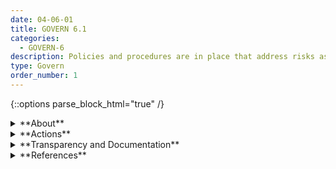 ```yaml
---
date: 04-06-01
title: GOVERN 6.1
categories:
  - GOVERN-6
description: Policies and procedures are in place that address risks associated with third-party entities. 
type: Govern
order_number: 1
---
```

{::options parse_block_html="true" /}


<details>
<summary markdown="span">**About**</summary>
<br>
Organizations usually engage multiple third parties for external expertise, data, software packages (both open source and commercial), and software and hardware platforms across the AI lifecycle.  

The need to rely on external resources or expertise may heighten existing challenges in an already complex undertaking, increasing the difficulty of risk management efforts. 

Organizational approaches to managing third-party risk should be tailored to the resources, risk profile, and use case for each system. Organizations should strive to apply governance approaches to third-party AI system and data as they would for internal resources — including open source software, publicly available data, and commercially available models.

</details>

<details>
<summary markdown="span">**Actions**</summary>
<br>
* Collaboratively establish policies that address third-party AI systems and data.
* Establish policies related to:
    * Transparency into third-party system functions, including knowledge about training data, training and inference algorithms, and assumptions and limitations.
    * Thorough testing of third-party AI systems.
    * Requirements for clear and complete instructions for third-party system usage.

</details>

<details>
<summary markdown="span">**Transparency and Documentation**</summary>
<br>
**Organizations can document the following:**
- Did you establish mechanisms that facilitate the AI system’s auditability (e.g. traceability of the development process, the sourcing of training data and the logging of the AI system’s processes, outcomes, positive and negative impact)?
- If a third party created the AI, how will you ensure a level of explainability or interpretability?
- Did you ensure that the AI system can be audited by independent third parties?
- Did you establish a process for third parties (e.g. suppliers, end-users, subjects, distributors/vendors or workers) to report potential vulnerabilities, risks or biases in the AI system?
- To what extent does the plan specifically address risks associated with acquisition, procurement of packaged software from vendors, cybersecurity controls, computational infrastructure, data, data science, deployment mechanics, and system failure?

**AI Transparency Resources:**
- GAO-21-519SP: AI Accountability Framework for Federal Agencies & Other Entities, [URL](https://www.gao.gov/products/gao-21-519sp).
- Intel.gov: AI Ethics Framework for Intelligence Community  - 2020, [URL](https://www.intelligence.gov/artificial-intelligence-ethics-framework-for-the-intelligence-community).
- WEF Model AI Governance Framework Assessment 2020, [URL](https://www.pdpc.gov.sg/-/media/Files/PDPC/PDF-Files/Resource-for-Organisation/AI/SGModelAIGovFramework2.pdf).
- WEF Companion to the Model AI Governance Framework- 2020, [URL](https://www.pdpc.gov.sg/-/media/Files/PDPC/PDF-Files/Resource-for-Organisation/AI/SGIsago.pdf).
- “AI policies and initiatives,” in Artificial Intelligence in Society, OECD, 2019.
- Assessment List for Trustworthy AI (ALTAI) - The High-Level Expert Group on AI - 2019.

</details>

<details>
<summary markdown="span">**References**</summary>
<br>
Bd. Governors Fed. Rsrv. Sys., Supervisory Guidance on Model Risk Management, SR Letter 11-7 (Apr. 4, 2011)

“Proposed Interagency Guidance on Third-Party Relationships: Risk Management,” 2021. [URL](https://www.occ.gov/news-issuances/news-releases/2021/nr-occ-2021-74a.pdf)

Off. Comptroller Currency, Comptroller’s Handbook: Model Risk Management (Aug. 2021). [URL](https://www.occ.gov/publications-and-resources/publications/comptrollers-handbook/files/model-risk-management/index-model-risk-management.html)

</details>
